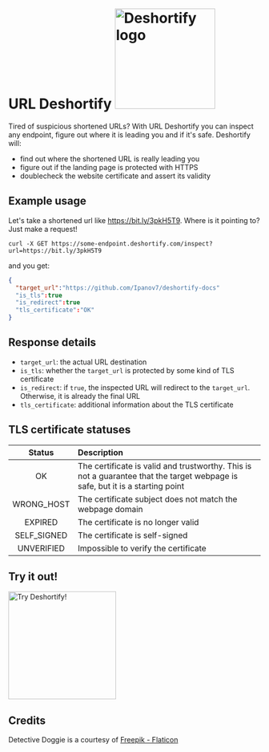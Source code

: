 # URL Deshortify <img src="https://cdn-icons.flaticon.com/png/512/1049/premium/1049357.png?token=exp=1646082596~hmac=542ee8d73fb95bc684a14b0bceeb9152" alt="Deshortify logo" style="width:200px"/>

Tired of suspicious shortened URLs? With URL Deshortify you can inspect any endpoint, figure out where it is leading you and if it's safe. Deshortify will:

* find out where the shortened URL is really leading you
* figure out if the landing page is protected with HTTPS
* doublecheck the website certificate and assert its validity

## Example usage
Let's take a shortened url like https://bit.ly/3pkH5T9. Where is it pointing to? Just make a request!

`curl -X GET https://some-endpoint.deshortify.com/inspect?url=https://bit.ly/3pkH5T9`

and you get:

```json
{
  "target_url":"https://github.com/Ipanov7/deshortify-docs"
  "is_tls":true
  "is_redirect":true
  "tls_certificate":"OK"
}
```

## Response details

* `target_url`: the actual URL destination
* `is_tls`: whether the `target_url` is protected by some kind of TLS certificate
* `is_redirect`: if `true`, the inspected URL will redirect to the `target_url`. Otherwise, it is already the final URL
* `tls_certificate`: additional information about the TLS certificate

## TLS certificate statuses

| Status   |      Description |
|:----------:|:----------------|
|OK|The certificate is valid and trustworthy. This is not a guarantee that the target webpage is safe, but it is a starting point|
|WRONG_HOST|The certificate subject does not match the webpage domain|
|EXPIRED|The certificate is no longer valid|
|SELF_SIGNED|The certificate is self-signed|
|UNVERIFIED|Impossible to verify the certificate|


## Try it out!
<a href="https://rapidapi.com/lorisocchipinti/api/url-deshortify" target="_blank">
    <img src="https://files.readme.io/1de5087-rapidapi-badge-light.png" width="215" alt="Try Deshortify!">
</a>

## Credits
Detective Doggie is a courtesy of [Freepik - Flaticon](https://www.flaticon.com/free-icons/detective)
